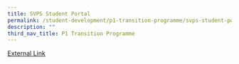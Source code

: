```yaml
---
title: SVPS Student Portal
permalink: /student-development/p1-transition-programme/svps-student-portal
description: ""
third_nav_title: P1 Transition Programme
---
```

<a href="https://sites.google.com/southviens.com/home/home">External Link</a>
